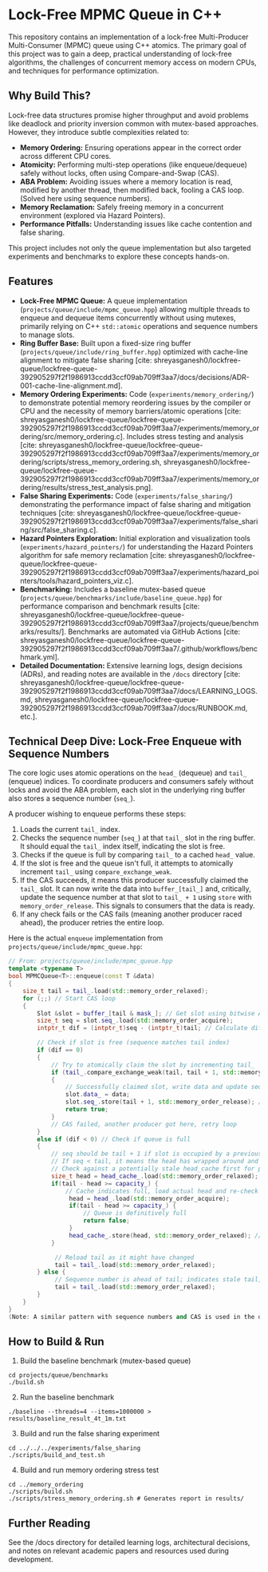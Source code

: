 # Lock-Free MPMC Queue in C++

This repository contains an implementation of a lock-free Multi-Producer Multi-Consumer (MPMC) queue using C++ atomics. The primary goal of this project was to gain a deep, practical understanding of lock-free algorithms, the challenges of concurrent memory access on modern CPUs, and techniques for performance optimization.

## Why Build This?

Lock-free data structures promise higher throughput and avoid problems like deadlock and priority inversion common with mutex-based approaches. However, they introduce subtle complexities related to:
* **Memory Ordering:** Ensuring operations appear in the correct order across different CPU cores.
* **Atomicity:** Performing multi-step operations (like enqueue/dequeue) safely without locks, often using Compare-and-Swap (CAS).
* **ABA Problem:** Avoiding issues where a memory location is read, modified by another thread, then modified back, fooling a CAS loop. (Solved here using sequence numbers).
* **Memory Reclamation:** Safely freeing memory in a concurrent environment (explored via Hazard Pointers).
* **Performance Pitfalls:** Understanding issues like cache contention and false sharing.

This project includes not only the queue implementation but also targeted experiments and benchmarks to explore these concepts hands-on.

## Features

* **Lock-Free MPMC Queue:** A queue implementation (`projects/queue/include/mpmc_queue.hpp`) allowing multiple threads to enqueue and dequeue items concurrently without using mutexes, primarily relying on C++ `std::atomic` operations and sequence numbers to manage slots.
* **Ring Buffer Base:** Built upon a fixed-size ring buffer (`projects/queue/include/ring_buffer.hpp`) optimized with cache-line alignment to mitigate false sharing [cite: shreyasganesh0/lockfree-queue/lockfree-queue-392905297f2f1986913ccdd3ccf09ab709ff3aa7/docs/decisions/ADR-001-cache-line-alignment.md].
* **Memory Ordering Experiments:** Code (`experiments/memory_ordering/`) to demonstrate potential memory reordering issues by the compiler or CPU and the necessity of memory barriers/atomic operations [cite: shreyasganesh0/lockfree-queue/lockfree-queue-392905297f2f1986913ccdd3ccf09ab709ff3aa7/experiments/memory_ordering/src/memory_ordering.c]. Includes stress testing and analysis [cite: shreyasganesh0/lockfree-queue/lockfree-queue-392905297f2f1986913ccdd3ccf09ab709ff3aa7/experiments/memory_ordering/scripts/stress_memory_ordering.sh, shreyasganesh0/lockfree-queue/lockfree-queue-392905297f2f1986913ccdd3ccf09ab709ff3aa7/experiments/memory_ordering/results/stress_test_analysis.png].
* **False Sharing Experiments:** Code (`experiments/false_sharing/`) demonstrating the performance impact of false sharing and mitigation techniques [cite: shreyasganesh0/lockfree-queue/lockfree-queue-392905297f2f1986913ccdd3ccf09ab709ff3aa7/experiments/false_sharing/src/false_sharing.c].
* **Hazard Pointers Exploration:** Initial exploration and visualization tools (`experiments/hazard_pointers/`) for understanding the Hazard Pointers algorithm for safe memory reclamation [cite: shreyasganesh0/lockfree-queue/lockfree-queue-392905297f2f1986913ccdd3ccf09ab709ff3aa7/experiments/hazard_pointers/tools/hazard_pointers_viz.c].
* **Benchmarking:** Includes a baseline mutex-based queue (`projects/queue/benchmarks/include/baseline_queue.hpp`) for performance comparison and benchmark results [cite: shreyasganesh0/lockfree-queue/lockfree-queue-392905297f2f1986913ccdd3ccf09ab709ff3aa7/projects/queue/benchmarks/results/]. Benchmarks are automated via GitHub Actions [cite: shreyasganesh0/lockfree-queue/lockfree-queue-392905297f2f1986913ccdd3ccf09ab709ff3aa7/.github/workflows/benchmark.yml].
* **Detailed Documentation:** Extensive learning logs, design decisions (ADRs), and reading notes are available in the `/docs` directory [cite: shreyasganesh0/lockfree-queue/lockfree-queue-392905297f2f1986913ccdd3ccf09ab709ff3aa7/docs/LEARNING_LOGS.md, shreyasganesh0/lockfree-queue/lockfree-queue-392905297f2f1986913ccdd3ccf09ab709ff3aa7/docs/RUNBOOK.md, etc.].

## Technical Deep Dive: Lock-Free Enqueue with Sequence Numbers

The core logic uses atomic operations on the `head_` (dequeue) and `tail_` (enqueue) indices. To coordinate producers and consumers safely without locks and avoid the ABA problem, each slot in the underlying ring buffer also stores a sequence number (`seq_`).

A producer wishing to enqueue performs these steps:
1.  Loads the current `tail_` index.
2.  Checks the sequence number (`seq_`) at that `tail_` slot in the ring buffer. It should equal the `tail_` index itself, indicating the slot is free.
3.  Checks if the queue is full by comparing `tail_` to a cached `head_` value.
4.  If the slot is free and the queue isn't full, it attempts to atomically increment `tail_` using `compare_exchange_weak`.
5.  If the CAS succeeds, it means this producer successfully claimed the `tail_` slot. It can now write the data into `buffer_[tail_]` and, critically, update the sequence number at that slot to `tail_ + 1` using `store` with `memory_order_release`. This signals to consumers that the data is ready.
6.  If any check fails or the CAS fails (meaning another producer raced ahead), the producer retries the entire loop.

Here is the actual `enqueue` implementation from `projects/queue/include/mpmc_queue.hpp`:

```c++
// From: projects/queue/include/mpmc_queue.hpp
template <typename T>
bool MPMCQueue<T>::enqueue(const T &data)
{
    size_t tail = tail_.load(std::memory_order_relaxed);
    for (;;) // Start CAS loop
    {
        Slot &slot = buffer_[tail & mask_]; // Get slot using bitwise AND for wrap-around
        size_t seq = slot.seq_.load(std::memory_order_acquire);
        intptr_t dif = (intptr_t)seq - (intptr_t)tail; // Calculate difference

        // Check if slot is free (sequence matches tail index)
        if (dif == 0)
        {
            // Try to atomically claim the slot by incrementing tail_
            if (tail_.compare_exchange_weak(tail, tail + 1, std::memory_order_relaxed))
            {
                // Successfully claimed slot, write data and update sequence number
                slot.data_ = data;
                slot.seq_.store(tail + 1, std::memory_order_release); // Signal data is ready
                return true;
            }
            // CAS failed, another producer got here, retry loop
        }
        else if (dif < 0) // Check if queue is full
        {
            // seq should be tail + 1 if slot is occupied by a previous enqueue
            // If seq < tail, it means the head has wrapped around and caught up
            // Check against a potentially stale head_cache first for performance
            size_t head = head_cache_.load(std::memory_order_relaxed);
            if(tail - head >= capacity_) {
                // Cache indicates full, load actual head and re-check
                 head = head_.load(std::memory_order_acquire);
                 if(tail - head >= capacity_) {
                     // Queue is definitively full
                     return false;
                 }
                 head_cache_.store(head, std::memory_order_relaxed); // Update cache
            }

             // Reload tail as it might have changed
             tail = tail_.load(std::memory_order_relaxed);
        } else {
             // Sequence number is ahead of tail; indicates stale tail, reload
             tail = tail_.load(std::memory_order_relaxed);
        }
    }
}
(Note: A similar pattern with sequence numbers and CAS is used in the dequeue method for consumers.)
```
## How to Build & Run
1. Build the baseline benchmark (mutex-based queue)
```
cd projects/queue/benchmarks
./build.sh 
```

2. Run the baseline benchmark
```
./baseline --threads=4 --items=1000000 > results/baseline_result_4t_1m.txt
```

3. Build and run the false sharing experiment
```
cd ../../../experiments/false_sharing
./scripts/build_and_test.sh
```

4. Build and run memory ordering stress test
```
cd ../memory_ordering
./scripts/build.sh
./scripts/stress_memory_ordering.sh # Generates report in results/
```

## Further Reading
See the /docs directory for detailed learning logs, architectural decisions, and notes on relevant academic papers and resources used during development.
